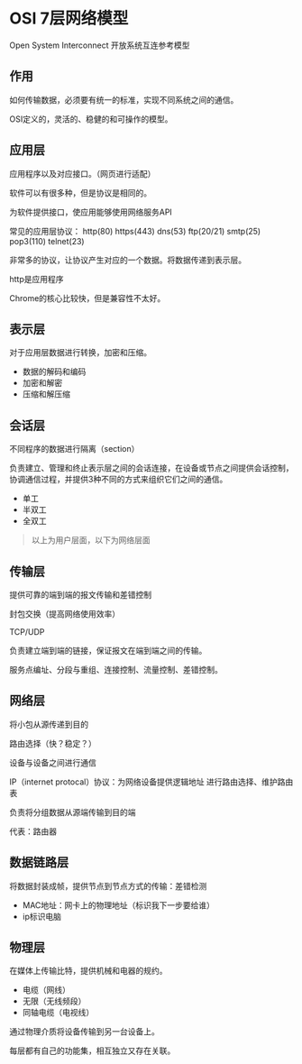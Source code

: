 # OSI 7层网络模型

Open System Interconnect
开放系统互连参考模型

## 作用
如何传输数据，必须要有统一的标准，实现不同系统之间的通信。

OSI定义的，灵活的、稳健的和可操作的模型。


## 应用层

应用程序以及对应接口。（网页进行适配）

软件可以有很多种，但是协议是相同的。

为软件提供接口，使应用能够使用网络服务API

常见的应用层协议：
http(80)
https(443)
dns(53)
ftp(20/21)
smtp(25)
pop3(110)
telnet(23)

非常多的协议，让协议产生对应的一个数据。将数据传递到表示层。

http是应用程序

Chrome的核心比较快，但是兼容性不太好。

## 表示层

对于应用层数据进行转换，加密和压缩。
- 数据的解码和编码
- 加密和解密
- 压缩和解压缩


## 会话层

不同程序的数据进行隔离（section）

负责建立、管理和终止表示层之间的会话连接，在设备或节点之间提供会话控制，协调通信过程，并提供3种不同的方式来组织它们之间的通信。
- 单工
- 半双工
- 全双工

> 以上为用户层面，以下为网络层面

## 传输层
提供可靠的端到端的报文传输和差错控制

封包交换（提高网络使用效率）

TCP/UDP

负责建立端到端的链接，保证报文在端到端之间的传输。

服务点编址、分段与重组、连接控制、流量控制、差错控制。


## 网络层

将小包从源传递到目的

路由选择（快？稳定？）

设备与设备之间进行通信

IP（internet protocal）协议：为网络设备提供逻辑地址
进行路由选择、维护路由表

负责将分组数据从源端传输到目的端

代表：路由器




## 数据链路层
将数据封装成帧，提供节点到节点方式的传输：差错检测

- MAC地址：网卡上的物理地址（标识我下一步要给谁）
- ip标识电脑

## 物理层
在媒体上传输比特，提供机械和电器的规约。
- 电缆（网线）
- 无限（无线频段）
- 同轴电缆（电视线）

通过物理介质将设备传输到另一台设备上。


每层都有自己的功能集，相互独立又存在关联。
